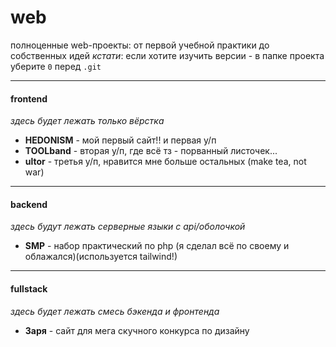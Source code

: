# web
полноценные web-проекты: от первой учебной практики до собственных идей
*кстати*: если хотите изучить версии - в папке проекта уберите `0` перед `.git`

---
#### frontend
*здесь будет лежать только вёрстка*

- **HEDONISM** - мой первый сайт!! и первая у/п
- **TOOLband** - вторая у/п, где всё тз - порванный листочек...
- **ultor** - третья у/п, нравится мне больше остальных (make tea, not war)

---
#### backend
*здесь будут лежать серверные языки с api/оболочкой*

- **SMP** - набор практический по php (я сделал всё по своему и облажался)(используется tailwind!)

---
#### fullstack
*здесь будет лежать смесь бэкенда и фронтенда*

- **Заря** - сайт для мега скучного конкурса по дизайну